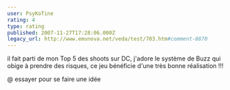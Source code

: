 ```yaml
---
user: PsyKoTine
rating: 4
type: rating
published: 2007-11-27T17:28:06.000Z
legacy_url: http://www.emunova.net/veda/test/703.htm#comment-8870
---
```

il fait parti de mon Top 5 des shoots sur DC, j'adore le système de Buzz qui obige à prendre des risques, ce jeu bénéficie d'une très bonne réalisation !!!

@ essayer pour se faire une idée